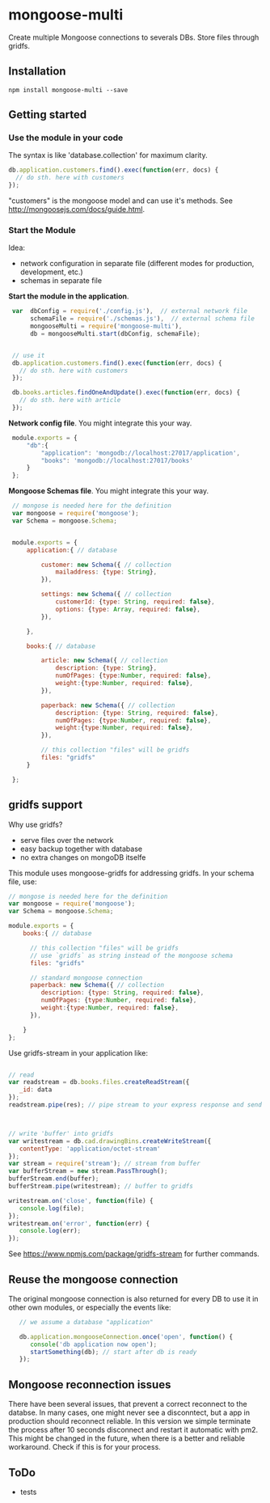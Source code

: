 # mongoose-multi

Create multiple Mongoose connections to severals DBs. Store files through gridfs.

## Installation

```
npm install mongoose-multi --save
```

## Getting started

### Use the module in your code

The syntax is like 'database.collection' for maximum clarity.

```javascript
db.application.customers.find().exec(function(err, docs) {
  // do sth. here with customers
});
```
"customers" is the mongoose model and can use it's methods. See <http://mongoosejs.com/docs/guide.html>.


### Start the Module

Idea:
- network configuration in separate file (different modes for production, development, etc.)
- schemas in separate file

**Start the module in the application**.

```javascript
 var  dbConfig = require('./config.js'),  // external network file
      schemaFile = require('./schemas.js'),  // external schema file
      mongooseMulti = require('mongoose-multi'),
      db = mongooseMulti.start(dbConfig, schemaFile);


 // use it
 db.application.customers.find().exec(function(err, docs) {
   // do sth. here with customers
 });

 db.books.articles.findOneAndUpdate().exec(function(err, docs) {
   // do sth. here with article
 });
```

**Network config file**. You might integrate this your way.

```javascript
 module.exports = {
     "db":{
         "application": 'mongodb://localhost:27017/application',
         "books": 'mongodb://localhost:27017/books'
     }
 };
```

**Mongoose Schemas file**. You might integrate this your way.

```javascript
 // mongose is needed here for the definition
 var mongoose = require('mongoose');
 var Schema = mongoose.Schema;


 module.exports = {
     application:{ // database

         customer: new Schema({ // collection
             mailaddress: {type: String},
         }),

         settings: new Schema({ // collection
             customerId: {type: String, required: false},
             options: {type: Array, required: false},
         }),

     },

     books:{ // database

         article: new Schema({ // collection
             description: {type: String},
             numOfPages: {type:Number, required: false},
             weight:{type:Number, required: false},
         }),

         paperback: new Schema({ // collection
             description: {type: String, required: false},
             numOfPages: {type:Number, required: false},
             weight:{type:Number, required: false},
         }),

         // this collection "files" will be gridfs
         files: "gridfs"
     }

 };
```



## gridfs support

Why use gridfs?

- serve files over the network
- easy backup together with database
- no extra changes on mongoDB itselfe

This module uses mongoose-gridfs for addressing gridfs. In your schema file, use:

```javascript
// mongose is needed here for the definition
var mongoose = require('mongoose');
var Schema = mongoose.Schema;

module.exports = {
    books:{ // database

      // this collection "files" will be gridfs
      // use `gridfs` as string instead of the mongoose schema
      files: "gridfs"

      // standard mongoose connection
      paperback: new Schema({ // collection
         description: {type: String, required: false},
         numOfPages: {type:Number, required: false},
         weight:{type:Number, required: false},
      }),

    }
};
```
Use gridfs-stream in your application like:

```javascript

// read
var readstream = db.books.files.createReadStream({
   _id: data
});
readstream.pipe(res); // pipe stream to your express response and send it to client



// write 'buffer' into gridfs
var writestream = db.cad.drawingBins.createWriteStream({
   contentType: 'application/octet-stream'
});
var stream = require('stream'); // stream from buffer
var bufferStream = new stream.PassThrough();
bufferStream.end(buffer);
bufferStream.pipe(writestream); // buffer to gridfs

writestream.on('close', function(file) {
   console.log(file);
});
writestream.on('error', function(err) {
   console.log(err);
});

```
See https://www.npmjs.com/package/gridfs-stream for further commands.


## Reuse the mongoose connection

The original mongoose connection is also returned for every DB to use it in other own modules, or especially the events like:

```javascript
   // we assume a database "application"

   db.application.mongooseConnection.once('open', function() {
      console('db application now open');
      startSomething(db); // start after db is ready
   });
```



## Mongoose reconnection issues

There have been several issues, that prevent a correct reconnect to the databse.
In many cases, one might never see a disconntect, but a app in production should reconnect reliable.
In this version we simple terminate the process after 10 seconds disconnect and restart it automatic with pm2.
This might be changed in the future, when there is a better and reliable workaround.
Check if this is for your process.

## ToDo

- tests
